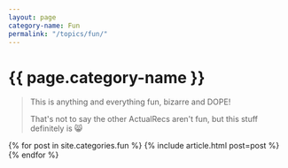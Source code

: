 ```yaml
---
layout: page
category-name: Fun
permalink: "/topics/fun/"
---
```


# {{ page.category-name }}

> This is anything and everything fun, bizarre and DOPE!
>
> That's not to say the other ActualRecs aren't fun, but this stuff definitely is 😸

{% for post in site.categories.fun %}
  {% include article.html post=post %}
{% endfor %}
